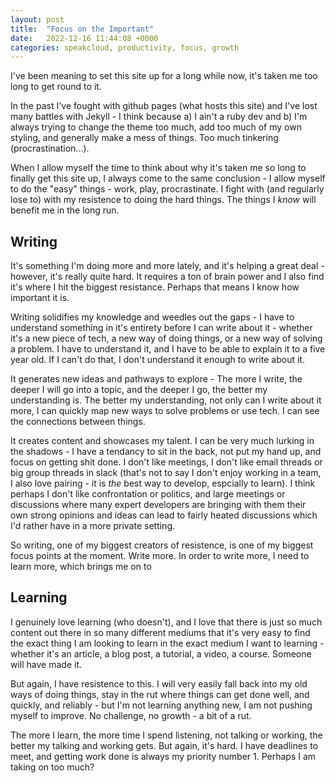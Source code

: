 ```yaml
---
layout: post
title:  "Focus on the Important"
date:   2022-12-16 11:44:08 +0000
categories: speakcloud, productivity, focus, growth
---
```


I've been meaning to set this site up for a long while now, it's taken me too long to get round to it.

In the past I've fought with github pages (what hosts this site) and I've lost many battles with Jekyll - I think because a) I ain't a ruby dev and b) I'm always trying to change the theme too much, add too much of my own styling, and generally make a mess of things. Too much tinkering (procrastination...).

When I allow myself the time to think about why it's taken me so long to finally get this site up, I always come to the same conclusion - I allow myself to do the "easy" things - work, play, procrastinate. I fight with (and regularly lose to) with my resistence to doing the hard things. The things I _know_ will benefit me in the long run. 

## Writing

It's something I'm doing more and more lately, and it's helping a great deal - however, it's really quite hard. It requires a ton of brain power and I also find it's where I hit the biggest resistance. Perhaps that means I know how important it is.

Writing solidifies my knowledge and weedles out the gaps - I have to understand something in it's entirety before I can write about it - whether it's a new piece of tech, a new way of doing things, or a new way of solving a problem. I have to understand it, and I have to be able to explain it to a five year old. If I can't do that, I don't understand it enough to write about it.

It generates new ideas and pathways to explore - The more I write, the deeper I will go into a topic, and the deeper I go, the better my understanding is. The better my understanding, not only can I write about it more, I can quickly map new ways to solve problems or use tech. I can see the connections between things.

It creates content and showcases my talent. I can be very much lurking in the shadows - I have a tendancy to sit in the back, not put my hand up, and focus on getting shit done. I don't like meetings, I don't like email threads or big group threads in slack (that's not to say I don't enjoy working in a team, I also love pairing - it is _the_ best way to develop, espcially to learn). I think perhaps I don't like confrontation or politics, and large meetings or discussions where many expert developers are bringing with them their own strong opinions and ideas can lead to fairly heated discussions which I'd rather have in a more private setting.

So writing, one of my biggest creators of resistence, is one of my biggest focus points at the moment. Write more. In order to write more, I need to learn more, which brings me on to

## Learning

I genuinely love learning (who doesn't), and I love that there is just so much content out there in so many different mediums that it's very easy to find the exact thing I am looking to learn in the exact medium I want to learning - whether it's an article, a blog post, a tutorial, a video, a course. Someone will have made it.

But again, I have resistence to this. I will very easily fall back into my old ways of doing things, stay in the rut where things can get done well, and quickly, and reliably - but I'm not learning anything new, I am not pushing myself to improve. No challenge, no growth - a bit of a rut.

The more I learn, the more time I spend listening, not talking or working, the better my talking and working gets. But again, it's hard. I have deadlines to meet, and getting work done is always my priority number 1. Perhaps I am taking on too much?

<!-- ## Saying No

Say. no. more. How simple is that? I have a huge resistence to this. I even find myself offering to help people when I know I shouldn't be. My workload is too big because of this, I am under pressure and stretched, which means the writing and learning take a back seat.

I was not focusing _enough_ on the important. Perhaps now I've come to realise this, after mulling on it for 6 short years, I can start to focus on the important things, and let the unimportant things go. -->